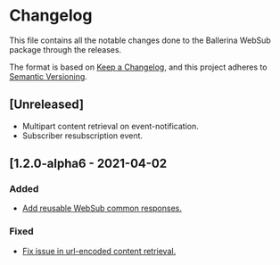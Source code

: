 # Changelog
This file contains all the notable changes done to the Ballerina WebSub package through the releases.

The format is based on [Keep a Changelog](https://keepachangelog.com/en/1.0.0/),
and this project adheres to [Semantic Versioning](https://semver.org/spec/v2.0.0.html).

## [Unreleased]
- Multipart content retrieval on event-notification.
- Subscriber resubscription event.

## [1.2.0-alpha6 - 2021-04-02
### Added
- [Add reusable WebSub common responses.](https://github.com/ballerina-platform/module-ballerina-websub/pull/159)

### Fixed
- [Fix issue in url-encoded content retrieval.](https://github.com/ballerina-platform/module-ballerina-websub/pull/168)
